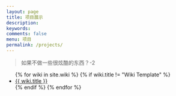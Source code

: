 ```yaml
---
layout: page
title: 项目展示
description: 
keywords: 
comments: false
menu: 项目
permalink: /projects/
---
```


> 如果不做一些很炫酷的东西？-2

<ul class="listing">
{% for wiki in site.wiki %}
{% if wiki.title != "Wiki Template" %}
<li class="listing-item"><a href="{{ site.url }}{{ wiki.url }}">{{ wiki.title }}</a></li>
{% endif %}
{% endfor %}
</ul>